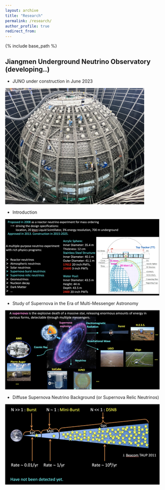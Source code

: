 ```yaml
---
layout: archive
title: "Research"
permalink: /research/
author_profile: true
redirect_from:
---
```


{% include base_path %}

## Jiangmen Underground Neutrino Observatory (developing..)
* JUNO under construction in June 2023 

<img src="../images/juno0.png" alt="Figure caption" style="width:450px;" />

* Introduction

<img src="../images/juno1.png" alt="Figure caption" style="width:500px;" />

* Study of Supernova in the Era of Multi-Messenger Astronomy

<img src="../images/juno2.png" alt="Figure caption" style="width:500px;" />

* Diffuse Supernova Neutrino Background (or Supernova Relic Neutrinos)

<img src="../images/juno3.png" alt="Figure caption" style="width:500px;" />
